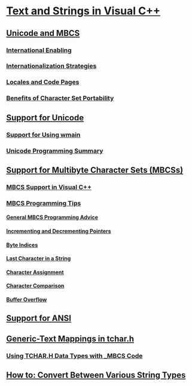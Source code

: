 # [Text and Strings in Visual C++](text-and-strings-in-visual-cpp.md)
## [Unicode and MBCS](unicode-and-mbcs.md)
### [International Enabling](international-enabling.md)
### [Internationalization Strategies](internationalization-strategies.md)
### [Locales and Code Pages](locales-and-code-pages.md)
### [Benefits of Character Set Portability](benefits-of-character-set-portability.md)
## [Support for Unicode](support-for-unicode.md)
### [Support for Using wmain](support-for-using-wmain.md)
### [Unicode Programming Summary](unicode-programming-summary.md)
## [Support for Multibyte Character Sets (MBCSs)](support-for-multibyte-character-sets-mbcss.md)
### [MBCS Support in Visual C++](mbcs-support-in-visual-cpp.md)
### [MBCS Programming Tips](mbcs-programming-tips.md)
#### [General MBCS Programming Advice](general-mbcs-programming-advice.md)
#### [Incrementing and Decrementing Pointers](incrementing-and-decrementing-pointers.md)
#### [Byte Indices](byte-indices.md)
#### [Last Character in a String](last-character-in-a-string.md)
#### [Character Assignment](character-assignment.md)
#### [Character Comparison](character-comparison.md)
#### [Buffer Overflow](buffer-overflow.md)
## [Support for ANSI](support-for-ansi.md)
## [Generic-Text Mappings in tchar.h](generic-text-mappings-in-tchar-h.md)
### [Using TCHAR.H Data Types with _MBCS Code](using-tchar-h-data-types-with-mbcs-code.md)
## [How to: Convert Between Various String Types](how-to-convert-between-various-string-types.md)

